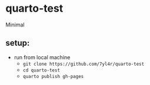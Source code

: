 # quarto-test

Minimal 

## setup:
* run from local machine
  * `git clone https://github.com/7yl4r/quarto-test`
  * `cd quarto-test`
  * `quarto publish gh-pages`
